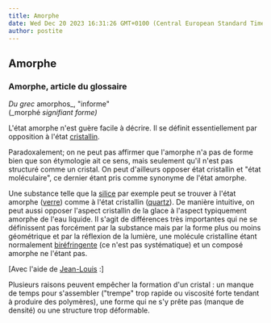 ```yaml
---
title: Amorphe
date: Wed Dec 20 2023 16:31:26 GMT+0100 (Central European Standard Time)
author: postite
---
```


## Amorphe
### Amorphe, article du glossaire
 _Du grec_ amorphos_, "informe"  
(_morphé _signifiant forme)_

L'état amorphe n'est guère facile à décrire. Il se définit essentiellement par opposition à l'état [cristallin](cristal.html).

Paradoxalement; on ne peut pas affirmer que l'amorphe n'a pas de forme bien que son étymologie ait ce sens, mais seulement qu'il n'est pas structuré comme un cristal. On peut d'ailleurs opposer état cristallin et "état moléculaire", ce dernier étant pris comme synonyme de l'état amorphe.

Une substance telle que la [silice](silice.html) par exemple peut se trouver à l'état amorphe ([verre](verre.html#pertestructurelle)) comme à l'état cristallin ([quartz](quartz.html)). De manière intuitive, on peut aussi opposer l'aspect cristallin de la glace à l'aspect typiquement amorphe de l'eau liquide. Il s'agit de différences très importantes qui ne se définissent pas forcément par la substance mais par la forme plus ou moins géométrique et par la réflexion de la lumière, une molécule cristalline étant normalement [biréfringente](cristal.html#birefringent) (ce n'est pas systématique) et un composé amorphe ne l'étant pas.

\[Avec l'aide de [Jean-Louis](quinoussommes.html#jeanlouis) :\]

Plusieurs raisons peuvent empêcher la formation d'un cristal : un manque de temps pour s'assembler ("trempe" trop rapide ou viscosité forte tendant à produire des polymères), une forme qui ne s'y prête pas (manque de densité) ou une structure trop déformable.

